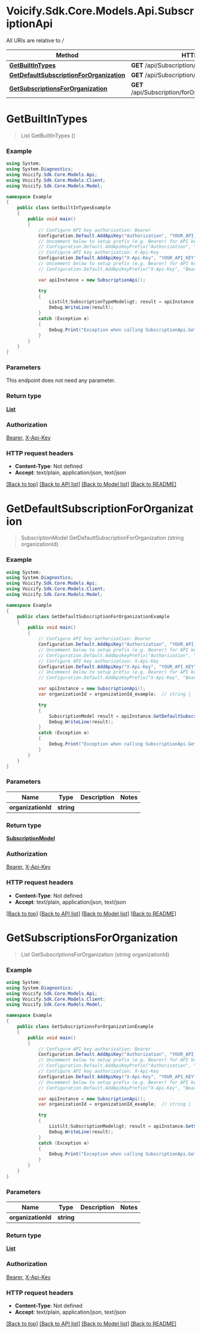 # Voicify.Sdk.Core.Models.Api.SubscriptionApi

All URIs are relative to */*

Method | HTTP request | Description
------------- | ------------- | -------------
[**GetBuiltInTypes**](SubscriptionApi.md#getbuiltintypes) | **GET** /api/Subscription/types | 
[**GetDefaultSubscriptionForOrganization**](SubscriptionApi.md#getdefaultsubscriptionfororganization) | **GET** /api/Subscription/{organizationId}/default | 
[**GetSubscriptionsForOrganization**](SubscriptionApi.md#getsubscriptionsfororganization) | **GET** /api/Subscription/forOrganization/{organizationId} | 

<a name="getbuiltintypes"></a>
# **GetBuiltInTypes**
> List<SubscriptionTypeModel> GetBuiltInTypes ()



### Example
```csharp
using System;
using System.Diagnostics;
using Voicify.Sdk.Core.Models.Api;
using Voicify.Sdk.Core.Models.Client;
using Voicify.Sdk.Core.Models.Model;

namespace Example
{
    public class GetBuiltInTypesExample
    {
        public void main()
        {
            // Configure API key authorization: Bearer
            Configuration.Default.AddApiKey("Authorization", "YOUR_API_KEY");
            // Uncomment below to setup prefix (e.g. Bearer) for API key, if needed
            // Configuration.Default.AddApiKeyPrefix("Authorization", "Bearer");
            // Configure API key authorization: X-Api-Key
            Configuration.Default.AddApiKey("X-Api-Key", "YOUR_API_KEY");
            // Uncomment below to setup prefix (e.g. Bearer) for API key, if needed
            // Configuration.Default.AddApiKeyPrefix("X-Api-Key", "Bearer");

            var apiInstance = new SubscriptionApi();

            try
            {
                List&lt;SubscriptionTypeModel&gt; result = apiInstance.GetBuiltInTypes();
                Debug.WriteLine(result);
            }
            catch (Exception e)
            {
                Debug.Print("Exception when calling SubscriptionApi.GetBuiltInTypes: " + e.Message );
            }
        }
    }
}
```

### Parameters
This endpoint does not need any parameter.

### Return type

[**List<SubscriptionTypeModel>**](SubscriptionTypeModel.md)

### Authorization

[Bearer](../README.md#Bearer), [X-Api-Key](../README.md#X-Api-Key)

### HTTP request headers

 - **Content-Type**: Not defined
 - **Accept**: text/plain, application/json, text/json

[[Back to top]](#) [[Back to API list]](../README.md#documentation-for-api-endpoints) [[Back to Model list]](../README.md#documentation-for-models) [[Back to README]](../README.md)
<a name="getdefaultsubscriptionfororganization"></a>
# **GetDefaultSubscriptionForOrganization**
> SubscriptionModel GetDefaultSubscriptionForOrganization (string organizationId)



### Example
```csharp
using System;
using System.Diagnostics;
using Voicify.Sdk.Core.Models.Api;
using Voicify.Sdk.Core.Models.Client;
using Voicify.Sdk.Core.Models.Model;

namespace Example
{
    public class GetDefaultSubscriptionForOrganizationExample
    {
        public void main()
        {
            // Configure API key authorization: Bearer
            Configuration.Default.AddApiKey("Authorization", "YOUR_API_KEY");
            // Uncomment below to setup prefix (e.g. Bearer) for API key, if needed
            // Configuration.Default.AddApiKeyPrefix("Authorization", "Bearer");
            // Configure API key authorization: X-Api-Key
            Configuration.Default.AddApiKey("X-Api-Key", "YOUR_API_KEY");
            // Uncomment below to setup prefix (e.g. Bearer) for API key, if needed
            // Configuration.Default.AddApiKeyPrefix("X-Api-Key", "Bearer");

            var apiInstance = new SubscriptionApi();
            var organizationId = organizationId_example;  // string | 

            try
            {
                SubscriptionModel result = apiInstance.GetDefaultSubscriptionForOrganization(organizationId);
                Debug.WriteLine(result);
            }
            catch (Exception e)
            {
                Debug.Print("Exception when calling SubscriptionApi.GetDefaultSubscriptionForOrganization: " + e.Message );
            }
        }
    }
}
```

### Parameters

Name | Type | Description  | Notes
------------- | ------------- | ------------- | -------------
 **organizationId** | **string**|  | 

### Return type

[**SubscriptionModel**](SubscriptionModel.md)

### Authorization

[Bearer](../README.md#Bearer), [X-Api-Key](../README.md#X-Api-Key)

### HTTP request headers

 - **Content-Type**: Not defined
 - **Accept**: text/plain, application/json, text/json

[[Back to top]](#) [[Back to API list]](../README.md#documentation-for-api-endpoints) [[Back to Model list]](../README.md#documentation-for-models) [[Back to README]](../README.md)
<a name="getsubscriptionsfororganization"></a>
# **GetSubscriptionsForOrganization**
> List<SubscriptionModel> GetSubscriptionsForOrganization (string organizationId)



### Example
```csharp
using System;
using System.Diagnostics;
using Voicify.Sdk.Core.Models.Api;
using Voicify.Sdk.Core.Models.Client;
using Voicify.Sdk.Core.Models.Model;

namespace Example
{
    public class GetSubscriptionsForOrganizationExample
    {
        public void main()
        {
            // Configure API key authorization: Bearer
            Configuration.Default.AddApiKey("Authorization", "YOUR_API_KEY");
            // Uncomment below to setup prefix (e.g. Bearer) for API key, if needed
            // Configuration.Default.AddApiKeyPrefix("Authorization", "Bearer");
            // Configure API key authorization: X-Api-Key
            Configuration.Default.AddApiKey("X-Api-Key", "YOUR_API_KEY");
            // Uncomment below to setup prefix (e.g. Bearer) for API key, if needed
            // Configuration.Default.AddApiKeyPrefix("X-Api-Key", "Bearer");

            var apiInstance = new SubscriptionApi();
            var organizationId = organizationId_example;  // string | 

            try
            {
                List&lt;SubscriptionModel&gt; result = apiInstance.GetSubscriptionsForOrganization(organizationId);
                Debug.WriteLine(result);
            }
            catch (Exception e)
            {
                Debug.Print("Exception when calling SubscriptionApi.GetSubscriptionsForOrganization: " + e.Message );
            }
        }
    }
}
```

### Parameters

Name | Type | Description  | Notes
------------- | ------------- | ------------- | -------------
 **organizationId** | **string**|  | 

### Return type

[**List<SubscriptionModel>**](SubscriptionModel.md)

### Authorization

[Bearer](../README.md#Bearer), [X-Api-Key](../README.md#X-Api-Key)

### HTTP request headers

 - **Content-Type**: Not defined
 - **Accept**: text/plain, application/json, text/json

[[Back to top]](#) [[Back to API list]](../README.md#documentation-for-api-endpoints) [[Back to Model list]](../README.md#documentation-for-models) [[Back to README]](../README.md)
